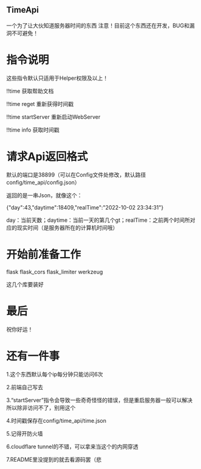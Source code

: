 TimeApi
-------

一个为了让大伙知道服务器时间的东西
注意！目前这个东西还在开发，BUG和漏洞不可避免！

# 指令说明
这些指令默认只适用于Helper权限及以上！

!!time 获取帮助文档

!!time reget 重新获得时间戳

!!time startServer 重新启动WebServer

!!time info 获取时间戳

# 请求Api返回格式
默认的端口是38899（可以在Config文件处修改，默认路径config/time_api/config.json）

返回的是一串Json，就像这个：

{"day":43,"daytime":18409,"realTime":"2022-10-02 23:34:31"}

day：当前天数；daytime：当前一天的第几个gt；realTime：之前两个时间所对应的现实时间（是服务器所在的计算机时间哦）

# 开始前准备工作
flask
flask_cors
flask_limiter
werkzeug

这几个库要装好

# 最后
祝你好运！

# 还有一件事
1.这个东西默认每个ip每分钟只能访问6次

2.前端自己写去

3.“startServer”指令会导致一些奇奇怪怪的错误，但是重启服务器一般可以解决 所以除非访问不了，别用这个

4.时间戳保存在config/time_api/time.json

5.记得开防火墙

6.cloudflare tunnel的不错，可以拿来当这个的内网穿透

7.README里没提到的就去看源码罢（悲